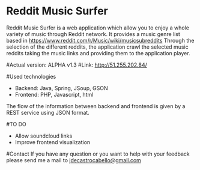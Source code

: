 # Reddit Music Surfer

Reddit Music Surfer is a web application which allow you to enjoy a whole variety of music through Reddit network.
It provides a music genre list based in https://www.reddit.com/r/Music/wiki/musicsubreddits
Through the selection of the different reddits, the application crawl the selected music reddits taking the 
music links and providing them to the application player.

#Actual version: ALPHA v1.3
#Link: http://51.255.202.84/

#Used technologies
- Backend: Java, Spring, JSoup, GSON
- Frontend: PHP, Javascript, html

The flow of the information between backend and frontend is given by a REST service using JSON format.

#TO DO
- Allow soundcloud links
- Improve frontend visualization

#Contact
If you have any question or you want to help with your feedback please send me a mail to jdecastrocabello@gmail.com